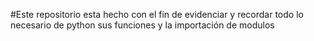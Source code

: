 #Este repositorio esta hecho con el fin de evidenciar y recordar todo lo necesario de python sus funciones y la importación de modulos
